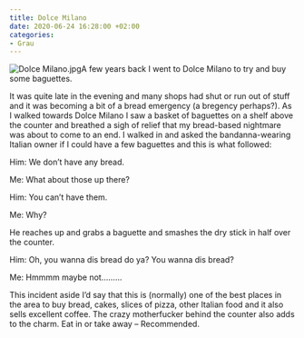 ```yaml
---
title: Dolce Milano
date: 2020-06-24 16:28:00 +02:00
categories:
- Grau
---
```




![Dolce Milano.jpg](/uploads/Dolce%20Milano.jpg)A few years back I went to Dolce Milano to try and buy some baguettes.

It was quite late in the evening and many shops had shut or run out of stuff and it was becoming a bit of a bread emergency (a bregency perhaps?). As I walked towards Dolce Milano I saw a basket of baguettes on a shelf above the counter and breathed a sigh of relief that my bread-based nightmare was about to come to an end. I walked in and asked the bandanna-wearing Italian owner if I could have a few baguettes and this is what followed:

Him: We don’t have any bread.

Me: What about those up there?

Him: You can’t have them.

Me: Why?

He reaches up and grabs a baguette and smashes the dry stick in half over the counter.

Him: Oh, you wanna dis bread do ya? You wanna dis bread?

Me: Hmmmm maybe not………

This incident aside I’d say that this is (normally) one of the best places in the area to buy bread, cakes, slices of pizza, other Italian food and it also sells excellent coffee. The crazy motherfucker behind the counter also adds to the charm. Eat in or take away – Recommended. 